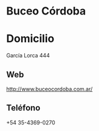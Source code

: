 Buceo Córdoba
==============

# Domicilio
García Lorca 444

## Web
http://www.buceocordoba.com.ar/

## Teléfono
+54 35-4369-0270

